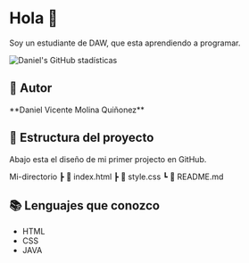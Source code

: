 # Hola 👋
<tr>
Soy un estudiante de DAW, que esta aprendiendo a programar.

![Daniel's GitHub stadísticas](https://github-readme-stats.vercel.app/api?username=DanielVMQ&show_icons=true&theme=dark)
  
## 👤 Autor
<tr>
**Daniel Vicente Molina Quiñonez**
  
## 📁 Estructura del proyecto
Abajo esta el diseño de mi primer projecto en GitHub.

Mi-directorio
┣ 📄 index.html
┣ 📄 style.css
┗ 📄 README.md

## 📚 Lenguajes que conozco
<ul>
<li>HTML</li>
<li>CSS</li>
<li>JAVA</li>
</ul>
